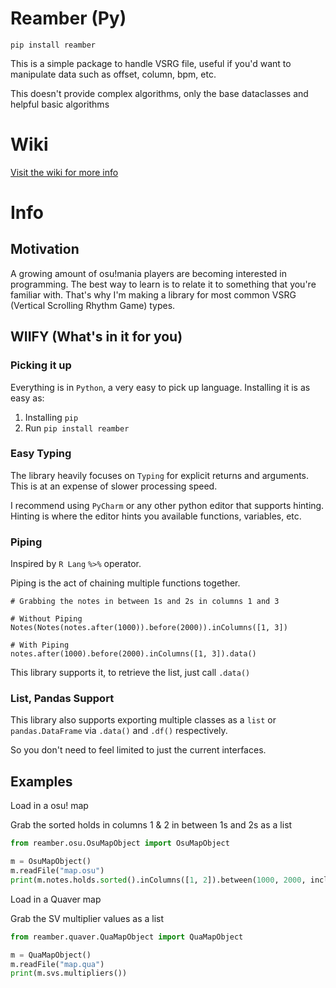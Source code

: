 # Reamber (Py)

`pip install reamber`

This is a simple package to handle VSRG file, useful if you'd want to manipulate data
such as offset, column, bpm, etc.

This doesn't provide complex algorithms, only the base dataclasses and helpful basic
algorithms

# Wiki

[Visit the wiki for more info](https://github.com/Eve-ning/reamber_base_py/wiki)

# Info

## Motivation

A growing amount of osu!mania players are becoming interested in programming.
The best way to learn is to relate it to something that you're familiar with.
That's why I'm making a library for most common VSRG (Vertical Scrolling Rhythm Game)
types.

## WIIFY (What's in it for you)

### Picking it up

Everything is in `Python`, a very easy to pick up language. Installing it is as easy as:

1. Installing `pip`
2. Run `pip install reamber`

### Easy Typing

The library heavily focuses on `Typing` for explicit returns and arguments.
This is at an expense of slower processing speed.

I recommend using `PyCharm` or any other python editor that supports hinting.
Hinting is where the editor hints you available functions, variables, etc.

### Piping

Inspired by `R Lang` `%>%` operator.

Piping is the act of chaining multiple functions together.

```
# Grabbing the notes in between 1s and 2s in columns 1 and 3

# Without Piping
Notes(Notes(notes.after(1000)).before(2000)).inColumns([1, 3])

# With Piping
notes.after(1000).before(2000).inColumns([1, 3]).data()
```

This library supports it, to retrieve the list, just call `.data()`

### List, Pandas Support

This library also supports exporting multiple classes as a `list` or `pandas.DataFrame`
via `.data()` and `.df()` respectively.

So you don't need to feel limited to just the current interfaces.

## Examples

Load in a osu! map

Grab the sorted holds in columns 1 & 2 in between 1s and 2s as a list
```python
from reamber.osu.OsuMapObject import OsuMapObject

m = OsuMapObject()
m.readFile("map.osu")
print(m.notes.holds.sorted().inColumns([1, 2]).between(1000, 2000, includeEnds=False).data())
```
Load in a Quaver map

Grab the SV multiplier values as a list
```python
from reamber.quaver.QuaMapObject import QuaMapObject

m = QuaMapObject()
m.readFile("map.qua")
print(m.svs.multipliers())
```